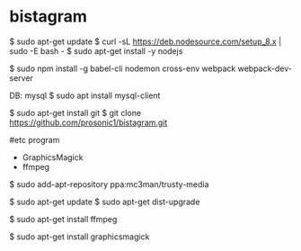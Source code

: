 # bistagram
$ sudo apt-get update
$ curl -sL https://deb.nodesource.com/setup_8.x | sudo -E bash -
$ sudo apt-get install -y nodejs

$ sudo npm install -g babel-cli nodemon cross-env webpack webpack-dev-server

DB: mysql
$ sudo apt install mysql-client


$ sudo apt-get install git
$ git clone https://github.com/prosonic1/bistagram.git


#etc program
- GraphicsMagick
- ffmpeg

$ sudo add-apt-repository ppa:mc3man/trusty-media

$ sudo apt-get update
$ sudo apt-get dist-upgrade

$ sudo apt-get install ffmpeg

$ sudo apt-get install graphicsmagick
